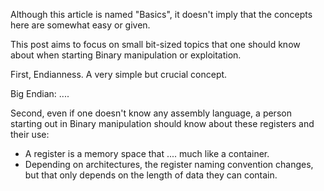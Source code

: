 Although this article is named "Basics", it doesn't imply that the concepts here are somewhat easy or given.

This post aims to focus on small bit-sized topics that one should know about when starting Binary manipulation or exploitation.

First, Endianness. A very simple but crucial concept.

Big Endian:
....

Second, even if one doesn't know any assembly language, a person starting out in Binary manipulation should know about these registers and their use:

* A register is a memory space that .... much like a container.
* Depending on architectures, the register naming convention changes, but that only depends on the length of data they can contain.

